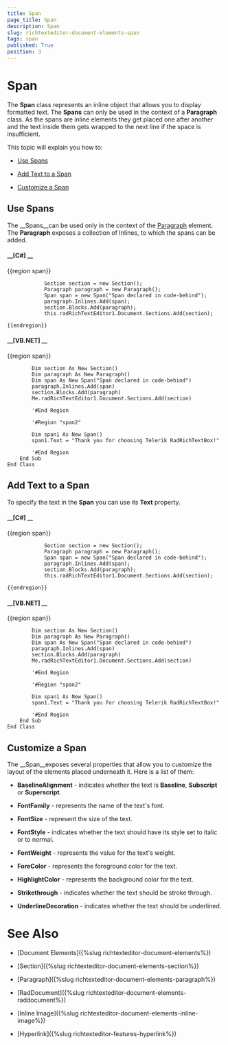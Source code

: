 ```yaml
---
title: Span
page_title: Span
description: Span
slug: richtexteditor-document-elements-span
tags: span
published: True
position: 3
---
```


# Span



The __Span__ class represents an inline object that allows you to display formatted text. The __Spans__ can only be
        used in the context of a __Paragraph__ class. As the spans are inline elements they get placed one after another and the text inside them
        gets wrapped to the next line if the space is insufficient.
      

This topic will explain you how to:

* [Use Spans](#use-spans)

* [Add Text to a Span](#add-text-to-a-span)

* [Customize a Span](#customize-a-span)

## Use Spans

The __Spans__can be used only in the context of the [Paragraph](4A8EFD5F-9604-4998-9FD2-8959E640E141) element.
          The __Paragraph__ exposes a collection of Inlines, to which the spans can be added.
        

#### __[C#] __

{{region span}}
	            
	            Section section = new Section();
	            Paragraph paragraph = new Paragraph();
	            Span span = new Span("Span declared in code-behind");
	            paragraph.Inlines.Add(span);
	            section.Blocks.Add(paragraph);
	            this.radRichTextEditor1.Document.Sections.Add(section);
	            
	{{endregion}}



#### __[VB.NET] __

{{region span}}
	
	        Dim section As New Section()
	        Dim paragraph As New Paragraph()
	        Dim span As New Span("Span declared in code-behind")
	        paragraph.Inlines.Add(span)
	        section.Blocks.Add(paragraph)
	        Me.radRichTextEditor1.Document.Sections.Add(section)
	
	        '#End Region
	
	        '#Region "span2"
	
	        Dim span1 As New Span()
	        span1.Text = "Thank you for choosing Telerik RadRichTextBox!"
	
	        '#End Region
	    End Sub
	End Class



## Add Text to a Span

To specify the text in the __Span__ you can use its __Text__ property.
        

#### __[C#] __

{{region span}}
	            
	            Section section = new Section();
	            Paragraph paragraph = new Paragraph();
	            Span span = new Span("Span declared in code-behind");
	            paragraph.Inlines.Add(span);
	            section.Blocks.Add(paragraph);
	            this.radRichTextEditor1.Document.Sections.Add(section);
	            
	{{endregion}}



#### __[VB.NET] __

{{region span}}
	
	        Dim section As New Section()
	        Dim paragraph As New Paragraph()
	        Dim span As New Span("Span declared in code-behind")
	        paragraph.Inlines.Add(span)
	        section.Blocks.Add(paragraph)
	        Me.radRichTextEditor1.Document.Sections.Add(section)
	
	        '#End Region
	
	        '#Region "span2"
	
	        Dim span1 As New Span()
	        span1.Text = "Thank you for choosing Telerik RadRichTextBox!"
	
	        '#End Region
	    End Sub
	End Class



## Customize a Span

The __Span__exposes several properties that allow you to customize the layout of the elements placed underneath it. Here is a list of them:
        

* __BaselineAlignment__ - indicates whether the text is __Baseline__, __Subscript__ or 
              __Superscript__.
            

* __FontFamily__ - represents the name of the text's font.
            

* __FontSize__ - represent the size of the text.
            

* __FontStyle__ - indicates whether the text should have its style set to italic or to normal.
            

* __FontWeight__ - represents the value for the text's weight.
            

* __ForeColor__ - represents the foreground color for the text.
            

* __HighlightColor__ - represents the background color for the text.
            

* __Strikethrough__ - indicates whether the text should be stroke through.
            

* __UnderlineDecoration__ - indicates whether the text should be underlined.
            

# See Also

 * [Document Elements]({%slug richtexteditor-document-elements%})

 * [Section]({%slug richtexteditor-document-elements-section%})

 * [Paragraph]({%slug richtexteditor-document-elements-paragraph%})

 * [RadDocument]({%slug richtexteditor-document-elements-raddocument%})

 * [Inline Image]({%slug richtexteditor-document-elements-inline-image%})

 * [Hyperlink]({%slug richtexteditor-features-hyperlink%})
